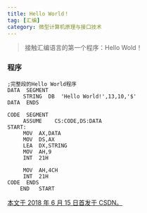 ```yaml
---
title: Hello World！
tag: [汇编]
category: 微型计算机原理与接口技术
---
```


>接触汇编语言的第一个程序：Hello Wold！ 

<!--more-->

### 程序

```assembly
;完整段的Hello World程序
DATA  SEGMENT
     STRING  DB  'Hello World!',13,10,'$'
DATA  ENDS
 
CODE  SEGMENT
     ASSUME    CS:CODE,DS:DATA
START:
     MOV  AX,DATA
     MOV  DS,AX
     LEA  DX,STRING
     MOV  AH,9
     INT  21H
   
     MOV  AH,4CH
     INT  21H
CODE  ENDS
    END   START
```

<u>本文于 2018 年 6 月 15 日首发于 [CSDN](https://blog.csdn.net/Wonz5130/article/details/80705385)。</u>

